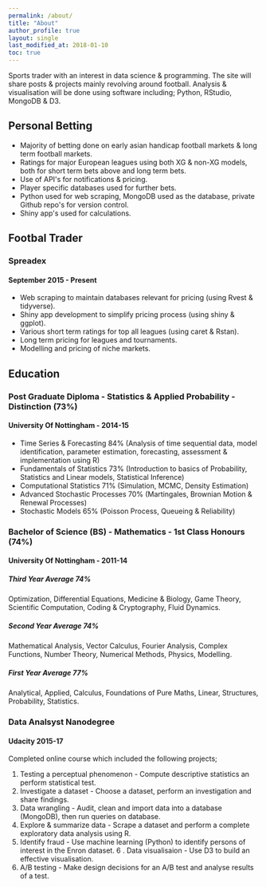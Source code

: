 ```yaml
---
permalink: /about/
title: "About"
author_profile: true
layout: single
last_modified_at: 2018-01-10
toc: true
---
```

Sports trader with an interest in data science & programming.  The site will share posts & projects mainly revolving around football.
Analysis & visualisation will be done using software including;
Python, RStudio, MongoDB & D3.

## Personal Betting
- Majority of betting done on early asian handicap football markets & long term football markets.
- Ratings for major European leagues using both XG & non-XG models, both for short term bets above and long term bets.
- Use of API's for notifications & pricing.
- Player specific databases used for further bets.
- Python used for web scraping, MongoDB used as the database, private Github repo's for version control.
- Shiny app's used for calculations. 

## Footbal Trader
### Spreadex
#### September 2015 - Present
- Web scraping to maintain databases relevant for pricing (using Rvest & tidyverse).
- Shiny app development to simplify pricing process (using shiny & ggplot).
- Various short term ratings for top all leagues (using caret & Rstan).
- Long term pricing for leagues and tournaments.
- Modelling and pricing of niche markets.

## Education
### Post Graduate Diploma - Statistics & Applied Probability - Distinction (73%)
#### University Of Nottingham - 2014-15
- Time Series & Forecasting 84% (Analysis of time sequential data, model identification, parameter estimation, forecasting, assessment & implementation using R)
- Fundamentals of Statistics 73% (Introduction to basics of Probability, Statistics and Linear models, Statistical Inference)
- Computational Statistics 71% (Simulation, MCMC, Density Estimation)
- Advanced Stochastic Processes 70% (Martingales, Brownian Motion & Renewal Processes)
- Stochastic Models 65% (Poisson Process, Queueing & Reliability)

### Bachelor of Science (BS) - Mathematics - 1st Class Honours (74%)
#### University Of Nottingham - 2011-14
##### Third Year Average 74%
Optimization, Differential Equations, Medicine & Biology, Game Theory, Scientific Computation, Coding & Cryptography, Fluid Dynamics.

##### Second Year Average 74%
Mathematical Analysis, Vector Calculus, Fourier Analysis, Complex Functions, Number Theory, Numerical Methods, Physics, Modelling.

##### First Year Average 77%
Analytical, Applied, Calculus, Foundations of Pure Maths, Linear, Structures, Probability, Statistics.

### Data Analsyst Nanodegree
#### Udacity 2015-17
Completed online course which included the following projects;
1. Testing a perceptual phenomenon - Compute descriptive statistics an perform statistical test.
2. Investigate a dataset - Choose a dataset, perform an investigation and share findings.
3. Data wrangling - Audit, clean and import data into a database (MongoDB), then run queries on database.
4. Explore & summarize data - Scrape a dataset and perform a complete exploratory data analysis using R.
5. Identify fraud - Use machine learning (Python) to identify persons of interest in the Enron dataset.
6 . Data visualisaion - Use D3 to build an effective visualisation.
7. A/B testing - Make design decisions for an A/B test and analyse results of a test.
